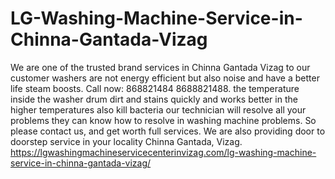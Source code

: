 # LG-Washing-Machine-Service-in-Chinna-Gantada-Vizag
 We are one of the trusted brand services in Chinna Gantada Vizag to our customer washers are not energy efficient but also noise and have a better life steam boosts. Call now: 868821484 8688821488. the temperature inside the washer drum dirt and stains quickly and works better in the higher temperatures also kill bacteria our technician will resolve all your problems they can know how to resolve in washing machine problems. So please contact us, and get worth full services. We are also providing door to doorstep service in your locality Chinna Gantada, Vizag. https://lgwashingmachineservicecenterinvizag.com/lg-washing-machine-service-in-chinna-gantada-vizag/
